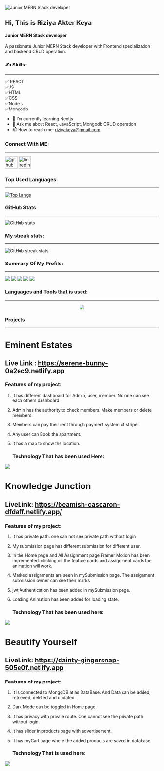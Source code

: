 ![ Junior MERN Stack developer ](https://media.licdn.com/dms/image/D5616AQHmZIqdgcIVyw/profile-displaybackgroundimage-shrink_350_1400/0/1702116985534?e=1707350400&v=beta&t=5L8_ttONm3NH-ohoC_kWxPZY1vxiGxZRmhQvqQyDEeo)
## Hi,  This is Riziya Akter Keya
####  Junior MERN Stack developer 


A passionate Junior MERN Stack developer with Frontend specialization and backend CRUD operation.

### ✍️ Skills:
---
✅ REACT <br/>
✅JS <br/>
✅HTML <br/>
✅CSS <br/>
✅Nodejs <br/>
✅Mongodb
 
- 🌱 I’m currently learning Nextjs 
- 💬 Ask me about React, JavaScript, Mongodb CRUD operation  
- 📫 How to reach me: riziyakeya@gmail.com 

### **Connect With ME:**
***

[<img src='https://cdn.jsdelivr.net/npm/simple-icons@3.0.1/icons/github.svg' alt='github' height='40'>](https://github.com/shoptorshiria78)  [<img   src='https://cdn.jsdelivr.net/npm/simple-icons@3.0.1/icons/linkedin.svg' alt='linkedin' height='40'>](https://www.linkedin.com/in/riziya-aker-keya-40201018b/)  
  

### **Top Used Languages:**
***
[![Top Langs](https://github-readme-stats.vercel.app/api/top-langs/?username=shoptorshiria78)](https://github.com/anuraghazra/github-readme-stats)

### **GitHub Stats**
***
![GitHub stats](https://github-readme-stats.vercel.app/api?username=shoptorshiria78&show_icons=true)  

### **My streak stats:**
***
![GitHub streak stats](https://streak-stats.demolab.com/?user=shoptorshiria78)  

### **Summary Of My Profile:**
***
![](http://github-profile-summary-cards.vercel.app/api/cards/profile-details?username=shoptorshiria78&theme=graywhite)
![](http://github-profile-summary-cards.vercel.app/api/cards/repos-per-language?username=shoptorshiria78&theme=graywhite)
![](http://github-profile-summary-cards.vercel.app/api/cards/most-commit-language?username=shoptorshiria78&theme=graywhite)
![](http://github-profile-summary-cards.vercel.app/api/cards/stats?username=shoptorshiria78&theme=graywhite)
![](http://github-profile-summary-cards.vercel.app/api/cards/productive-time?username=shoptorshiria78&theme=graywhite&utcOffset=8)
### **Languages and Tools that is used:**
***
<p align="center">
  <a href="https://skillicons.dev">
    <img src="https://skillicons.dev/icons?i=git,css,figma,firebase,github,html,js,mongodb,netlify,nodejs,react,tailwind,vercel,vite,vscode" />
  </a>
</p>

### **Projects**
***
# Eminent Estates
## Live Link : https://serene-bunny-0a2ec9.netlify.app
### Features of my project:
1. It has different dashboard for Admin, user, member. No one can see each others dashboard
2. Admin has the authority to check members. Make members or delete members.
3. Members can pay their rent through payment system of stripe.
4. Any user can Book the apartment.
5. It has a map to show the location.

   ### Technology That has been used Here:
   <p align="center">
  <a href="https://skillicons.dev">
    <img src="https://skillicons.dev/icons?i=git,css,figma,firebase,github,html,js,mongodb,netlify,nodejs,react,tailwind,vercel,vite,vscode" />
  </a>
</p>

# Knowledge Junction
## LiveLink: https://beamish-cascaron-dfdaff.netlify.app/
###  Features of my project:
1. It has private path. one can not see private path without login
2. My submission page has different submission for different user.
3. In the Home page and All Assignment page Framer Motion has been implemented. clicking on the feature cards and assignment cards the animation will work.
4. Marked assignments are seen in mySubmission page. The assignment submission owner can see their marks
5. jwt Authentication has been added in mySubmission page.
6. Loading Animation has been added for loading state.

   ### Technology That has been used here:
   <p align="center">
  <a href="https://skillicons.dev">
    <img src="https://skillicons.dev/icons?i=git,css,figma,firebase,github,html,js,mongodb,netlify,nodejs,react,tailwind,vercel,vite,vscode" />
  </a>
</p>

# Beautify Yourself
## LiveLink: https://dainty-gingersnap-505e0f.netlify.app
###  Features of my project:
1. It is connected to MongoDB atlas DataBase. And Data can be added, retrieved, deleted and updated.
2. Dark Mode can be toggled in Home page.
3. It has privacy with private route. One cannot see the private path without login.
4. It has slider in products page with advertisement.
5. It has myCart page where the added products are saved in database.

   ### Technology That is used here:
   <p align="center">
  <a href="https://skillicons.dev">
    <img src="https://skillicons.dev/icons?i=git,css,figma,firebase,github,html,js,netlify,react,tailwind,vercel,vite,vscode" />
  </a>
</p>


